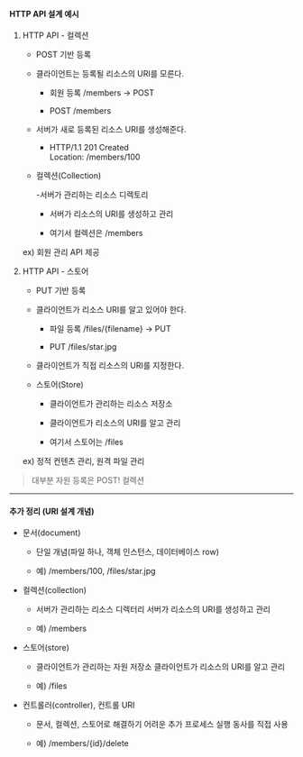#### HTTP API 설계 예시

1. HTTP API - 컬렉션
    - POST 기반 등록
    
    - 클라이언트는 등록될 리소스의 URI를 모른다.
    
        - 회원 등록 /members -> POST
        
        - POST /members
    
    - 서버가 새로 등록된 리소스 URI를 생성해준다.
    
        - HTTP/1.1 201 Created \
        Location: /members/100
        
    - 컬렉션(Collection)
        
        -서버가 관리하는 리소스 디렉토리
        
        - 서버가 리소스의 URI를 생성하고 관리
        
        - 여기서 컬렉션은 /members
    
    ex) 회원 관리 API 제공
    
2. HTTP API - 스토어

    - PUT 기반 등록
    
    - 클라이언트가 리소스 URI를 알고 있어야 한다.
    
        - 파일 등록 /files/{filename} -> PUT
        
        - PUT /files/star.jpg
       
    - 클라이언트가 직접 리소스의 URI를 지정한다.
    
    - 스토어(Store)
    
        - 클라이언트가 관리하는 리소스 저장소
        
        - 클라이언트가 리소스의 URI를 알고 관리
        
        - 여기서 스토어는 /files
    
    ex) 정적 컨텐츠 관리, 원격 파일 관리
    
> 대부분 자원 등록은 POST! 컬렉션


----

#### 추가 정리 (URI 설계 개념)

- 문서(document)

    - 단일 개념(파일 하나, 객체 인스턴스, 데이터베이스 row)
    
    - 예) /members/100, /files/star.jpg 
    
- 컬렉션(collection)
    
    - 서버가 관리하는 리소스 디렉터리 서버가 리소스의 URI를 생성하고 관리 
    
    - 예) /members
    
- 스토어(store)

    - 클라이언트가 관리하는 자원 저장소 클라이언트가 리소스의 URI를 알고 관리 
    
    - 예) /files
    
- 컨트롤러(controller), 컨트롤 URI

    - 문서, 컬렉션, 스토어로 해결하기 어려운 추가 프로세스 실행 동사를 직접 사용
    
    - 예) /members/{id}/delete